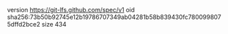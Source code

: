 version https://git-lfs.github.com/spec/v1
oid sha256:73b50b92745e12b19786707349ab04281b58b839430fc7800998075dffd2bce2
size 434
